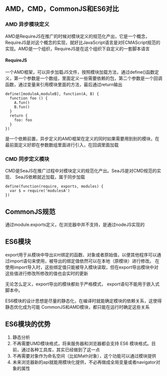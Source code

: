 ## AMD，CMD，CommonJS和ES6对比

### AMD 异步模块定义
AMD是RequireJS在推广的时候对模块定义的规范化产出，它是一个概念，RequireJS是对这个概念的实现，就好比JavaScript语言是对ECMAScript规范的实现。AMD是一个组织，RequireJS是在这个组织下自定义的一套脚本语言

#### RequireJS
一个AMD框架，可以异步加载JS文件，按照模块加载方法，通过define()函数定义，第一个参数是一个数组，里面定义一些需要依赖的包，第二个参数是一个回调函数，通过变量来引用模块里面的方法，最后通过return输出

```
define([moduleA,moduleB], function(A, B) {
  function foo () {
    A.fun()
    B.fun()
  }
  return {
    foo: foo
  }
})
```
是一个依赖前置，异步定义的AMD框架在定义的同时如果需要用到别的模块，在最前面定义好即在参数数组里面进行引入，在回调里面加载

### CMD 同步定义模块
CMD是SeaJS在推广过程中对模块定义的规范化产出。SeaJS是对CMD规范的实现、
SeaJS依赖就近加载，属于同步加载
```
define(function(require, exports, modules) {
  var $ = require('modulesA')
})
```

## CommonJS规范
通过module.exports定义，在浏览器中并不支持，是通过nodeJS实现的

## ES6模块
export用于从模块中导出`实时`绑定的函数、对象或者原始值，以便其他程序可以通过import语句来使用，被导出的绑定值依然可以在本地（原模块）进行修改。
在使用import导入时，这些绑定值只能被导入模块读取，但在export导出模块中对这些值进行修改所修改的值也会实时的更新

无论怎么定义，export导出的模块都处于严格模式，
export语句不能用于嵌入式脚本中。

ES6模块的设计思想是尽量的静态化，在编译时就能确定模块的依赖关系，这使得静态优化成为可能
CommonJS和AMD模块，都只能在运行时确定这些关系

## ES6模块的优势
1. 静态分析
2. 不再需要UMD模块格式，将来服务器和浏览器都会支持 ES6 模块格式。目前，通过各种工具库，其实已经做到了这一点
3. 不再需要对象作为命名空间（比如Math对象），这个功能可以通过模块提供
4. 未来浏览器新的api就能用模块化提供，不必再做成全局变量或者navigator对象的属性